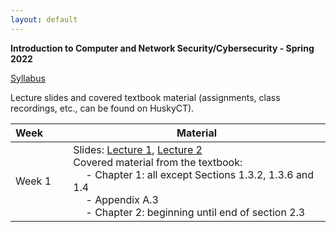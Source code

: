 ```yaml
---
layout: default
---
```


**Introduction to Computer and Network Security/Cybersecurity - Spring 2022**

[Syllabus](./syllabus.pdf)

Lecture slides and covered textbook material (assignments, class recordings, etc., can be found on HuskyCT).

| Week&emsp;&emsp;| Material           |
|----------|--------------------|
| Week 1 | Slides: [Lecture 1](./lecture1.pdf), [Lecture 2](./lecture2.pdf) <br/> Covered material from the textbook: <br/> &emsp; - Chapter 1: all except Sections 1.3.2, 1.3.6 and 1.4 <br/> &emsp; - Appendix A.3 <br/> &emsp; - Chapter 2: beginning until end of section 2.3|